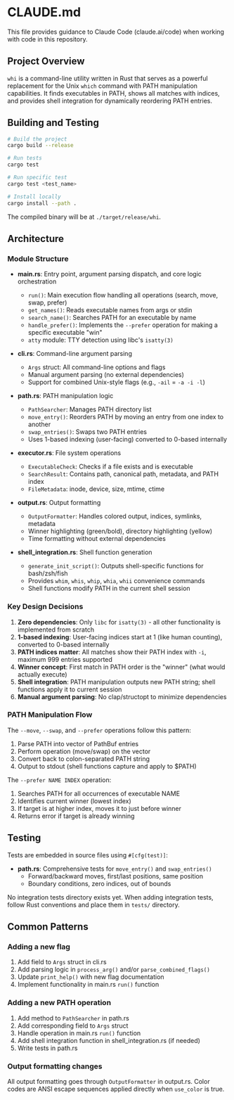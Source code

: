 # CLAUDE.md

This file provides guidance to Claude Code (claude.ai/code) when working with code in this repository.

## Project Overview

`whi` is a command-line utility written in Rust that serves as a powerful replacement for the Unix `which` command with PATH manipulation capabilities. It finds executables in PATH, shows all matches with indices, and provides shell integration for dynamically reordering PATH entries.

## Building and Testing

```bash
# Build the project
cargo build --release

# Run tests
cargo test

# Run specific test
cargo test <test_name>

# Install locally
cargo install --path .
```

The compiled binary will be at `./target/release/whi`.

## Architecture

### Module Structure

- **main.rs**: Entry point, argument parsing dispatch, and core logic orchestration
  - `run()`: Main execution flow handling all operations (search, move, swap, prefer)
  - `get_names()`: Reads executable names from args or stdin
  - `search_name()`: Searches PATH for an executable by name
  - `handle_prefer()`: Implements the `--prefer` operation for making a specific executable "win"
  - `atty` module: TTY detection using libc's `isatty(3)`

- **cli.rs**: Command-line argument parsing
  - `Args` struct: All command-line options and flags
  - Manual argument parsing (no external dependencies)
  - Support for combined Unix-style flags (e.g., `-ail` = `-a -i -l`)

- **path.rs**: PATH manipulation logic
  - `PathSearcher`: Manages PATH directory list
  - `move_entry()`: Reorders PATH by moving an entry from one index to another
  - `swap_entries()`: Swaps two PATH entries
  - Uses 1-based indexing (user-facing) converted to 0-based internally

- **executor.rs**: File system operations
  - `ExecutableCheck`: Checks if a file exists and is executable
  - `SearchResult`: Contains path, canonical path, metadata, and PATH index
  - `FileMetadata`: inode, device, size, mtime, ctime

- **output.rs**: Output formatting
  - `OutputFormatter`: Handles colored output, indices, symlinks, metadata
  - Winner highlighting (green/bold), directory highlighting (yellow)
  - Time formatting without external dependencies

- **shell_integration.rs**: Shell function generation
  - `generate_init_script()`: Outputs shell-specific functions for bash/zsh/fish
  - Provides `whim`, `whis`, `whip`, `whia`, `whii` convenience commands
  - Shell functions modify PATH in the current shell session

### Key Design Decisions

1. **Zero dependencies**: Only `libc` for `isatty(3)` - all other functionality is implemented from scratch
2. **1-based indexing**: User-facing indices start at 1 (like human counting), converted to 0-based internally
3. **PATH indices matter**: All matches show their PATH index with `-i`, maximum 999 entries supported
4. **Winner concept**: First match in PATH order is the "winner" (what would actually execute)
5. **Shell integration**: PATH manipulation outputs new PATH string; shell functions apply it to current session
6. **Manual argument parsing**: No clap/structopt to minimize dependencies

### PATH Manipulation Flow

The `--move`, `--swap`, and `--prefer` operations follow this pattern:
1. Parse PATH into vector of PathBuf entries
2. Perform operation (move/swap) on the vector
3. Convert back to colon-separated PATH string
4. Output to stdout (shell functions capture and apply to $PATH)

The `--prefer NAME INDEX` operation:
1. Searches PATH for all occurrences of executable NAME
2. Identifies current winner (lowest index)
3. If target is at higher index, moves it to just before winner
4. Returns error if target is already winning

## Testing

Tests are embedded in source files using `#[cfg(test)]`:
- **path.rs**: Comprehensive tests for `move_entry()` and `swap_entries()`
  - Forward/backward moves, first/last positions, same position
  - Boundary conditions, zero indices, out of bounds

No integration tests directory exists yet. When adding integration tests, follow Rust conventions and place them in `tests/` directory.

## Common Patterns

### Adding a new flag

1. Add field to `Args` struct in cli.rs
2. Add parsing logic in `process_arg()` and/or `parse_combined_flags()`
3. Update `print_help()` with new flag documentation
4. Implement functionality in main.rs `run()` function

### Adding a new PATH operation

1. Add method to `PathSearcher` in path.rs
2. Add corresponding field to `Args` struct
3. Handle operation in main.rs `run()` function
4. Add shell integration function in shell_integration.rs (if needed)
5. Write tests in path.rs

### Output formatting changes

All output formatting goes through `OutputFormatter` in output.rs. Color codes are ANSI escape sequences applied directly when `use_color` is true.